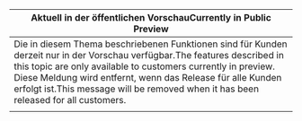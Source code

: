 |<span data-ttu-id="ef995-101">Aktuell in der öffentlichen Vorschau</span><span class="sxs-lookup"><span data-stu-id="ef995-101">Currently in Public Preview</span></span>|
|--|
|<span data-ttu-id="ef995-102">Die in diesem Thema beschriebenen Funktionen sind für Kunden derzeit nur in der Vorschau verfügbar.</span><span class="sxs-lookup"><span data-stu-id="ef995-102">The features described in this topic are only available to customers currently in preview.</span></span> <span data-ttu-id="ef995-103">Diese Meldung wird entfernt, wenn das Release für alle Kunden erfolgt ist.</span><span class="sxs-lookup"><span data-stu-id="ef995-103">This message will be removed when it has been released for all customers.</span></span>|
| |

